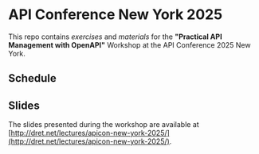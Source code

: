 # API Conference New York 2025

This repo contains _exercises_ and _materials_ for the **"Practical API Management with OpenAPI"** Workshop at the API Conference 2025 New York.

## Schedule

## Slides

The slides presented during the workshop are available at [http://dret.net/lectures/apicon-new-york-2025/](http://dret.net/lectures/apicon-new-york-2025/).
